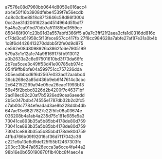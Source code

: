 a7576e08d7960bb0644d8059e016acc4
ab4e50f16b3908dfebe4539f7e56ecdb
4d8c0c1be8818c87f3646c58d86f300d
0cc2ae31d2061623ad4514964d51bdf7
5a45a2ca91bd70db7a511f85bd1659ce
858468f001c23b91d3a557abfd366ff5
a0a7c3fff21f2aea3cfa1d0316dd816c
cf7dd3ce51958c5f13fece957cc417fb
27f8cc984628a7abfe27af87e31a0b4b
1c8f6d4426413270ddbb5f2fe0d9d875
ce562e08d8098926a3862fc6e7905199
579a3c1e12a1e74a98169175fb913012
a0b2633a2c8e97501610bd3f73da66fc
2b7ea5cee3c49ff53d41e00785eb974c
054f9ffb8bfe04a599751cc757226dda
305eadbbcd6f6d2567e033ad12aabbc4
39cb268e2a85d436b9eb6f47614c3cbc
2c642152299a94e05ea26eae11993b13
56e45f2bcbc8226d2b4200f7c46371bf
2ad18ec82c20af7b5926ed9cea6aeedd
2b5c047bdb474555e1787db32b2d2fc5
c7ab00c7784efeadad3ae9b228d4b4db
647ae13c682f7827c22f5fc08a03674e
036208b4a1ab4a235d75c181e685e5a3
73041ce893b35a5b85bb4178de80d759
73041ce893b35a5b85bb4178de80d759
73041ce893b35a5b85bb4178de80d759
4ffbd766b09f92016cf36d7f17042c36
c221e9a13e6d9de125f55b12467303fc
203cc33b47a8528ecca3a6cce4fa44a2
98b16e0b650190870f1b40bc8f4aec4e
